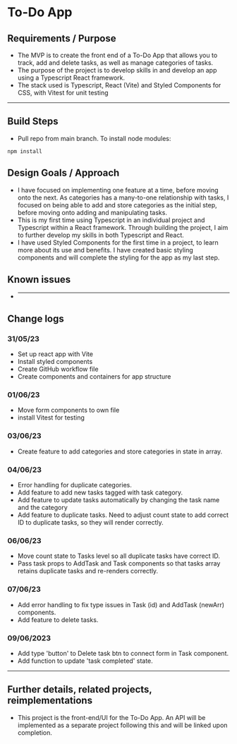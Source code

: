 # To-Do App

## Requirements / Purpose

-   The MVP is to create the front end of a To-Do App that allows you to track, add and delete tasks, as well as manage categories of tasks.
-   The purpose of the project is to develop skills in and develop an app using a Typescript React framework.
-   The stack used is Typescript, React (Vite) and Styled Components for CSS, with Vitest for unit testing

---

## Build Steps

-   Pull repo from main branch. To install node modules:

```
npm install
```

## Design Goals / Approach

-   I have focused on implementing one feature at a time, before moving onto the next. As categories has a many-to-one relationship with tasks, I focused on being able to add and store categories as the initial step, before moving onto adding and manipulating tasks.
-   This is my first time using Typescript in an individual project and Typescript within a React framework. Through building the project, I aim to further develop my skills in both Typescript and React.
-   I have used Styled Components for the first time in a project, to learn more about its use and benefits. I have created basic styling components and will complete the styling for the app as my last step.

## Known issues

-   ***

## Change logs

### 31/05/23

-   Set up react app with Vite
-   Install styled components
-   Create GitHub workflow file
-   Create components and containers for app structure

### 01/06/23

-   Move form components to own file
-   install Vitest for testing

### 03/06/23

-   Create feature to add categories and store categories in state in array.

### 04/06/23

-   Error handling for duplicate categories.
-   Add feature to add new tasks tagged with task category.
-   Add feature to update tasks automatically by changing the task name and the category
-   Add feature to duplicate tasks. Need to adjust count state to add correct ID to duplicate tasks, so they will render correctly.

### 06/06/23

-   Move count state to Tasks level so all duplicate tasks have correct ID.
-   Pass task props to AddTask and Task components so that tasks array retains duplicate tasks and re-renders correctly.

### 07/06/23

-   Add error handling to fix type issues in Task (id) and AddTask (newArr) components.
-   Add feature to delete tasks.

### 09/06/2023

-   Add type 'button' to Delete task btn to connect form in Task component.
-   Add function to update 'task completed' state.

---

## Further details, related projects, reimplementations

-   This project is the front-end/UI for the To-Do App. An API will be implemented as a separate project following this and will be linked upon completion.
